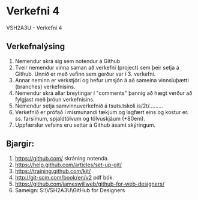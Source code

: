 # Verkefni 4
VSH2A3U - Verkefni 4

## Verkefnalýsing
1. Nemendur skrá sig sem notendur á Github
2. Tveir nemendur vinna saman að verkefni (project) sem þeir setja á Github. Unnið 
er með vefinn sem gerður var í 3. verkefni.
3. Annar neminn er verkstjóri og hefur umsjón á að sameina vinnsluþætti 
(branches) verkefnisins.
4. Nemendur skrá allar breytingar í "comments" þannig að hægt verður að fylgjast 
með þróun verkefnisins.
5. Nemendur setja samvinnuverkefnið á tsuts.tskoli.is/2t/………
6. Verkefnið er prófað í mismunandi tækjum og lagfært eins og kostur er.
ss. farsímum, spjaldtölvum og tölvuskjáum (+80em).
7. Uppfærslur vefsins eru settar á Github ásamt skýringum. 

## Bjargir: 
1. https://github.com/ skráning notenda.
2. https://help.github.com/articles/set-up-git/
3. https://training.github.com/kit/
4. http://git-scm.com/book/en/v2 pdf bók.
5. https://github.com/jameswillweb/github-for-web-designers/
6. Sameign: S:\VSH2A3U\GitHub for Designers
